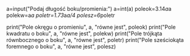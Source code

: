 a=input("Podaj długość boku/promienia:")
a=int(a)
poleok=3.14*a*a
polekw=a*a
poletr=1.73*a*a/4
polesz=6*poletr

print("Pole okręgu o promieniu", a, "równe jest", poleok)
print("Pole kwadratu o boku", a, "równe jest", polekw)
print("Pole trójkąta równbocznego o boku", a, "równe jest", poletr)
print("Pole sześciokąta foremnego o boku", a, "równe jest", polesz)
